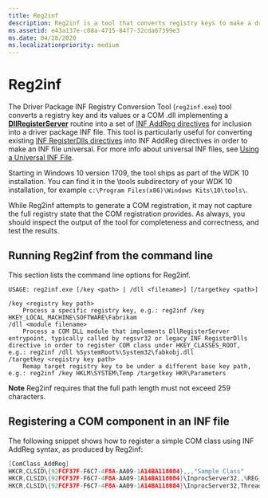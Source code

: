 ```yaml
---
title: Reg2inf
description: Reg2inf is a tool that converts registry keys to make a driver package universal.
ms.assetid: e43a137e-c08a-4715-84f7-32cda67399e3
ms.date: 04/28/2020
ms.localizationpriority: medium
---
```


# Reg2inf
 
The Driver Package INF Registry Conversion Tool (`reg2inf.exe`) tool converts a registry key and its values or a COM .dll implementing a [**DllRegisterServer**](/windows/desktop/api/olectl/nf-olectl-dllregisterserver) routine into a set of [INF AddReg directives](../install/inf-addreg-directive.md) for inclusion into a driver package INF file.  This tool is particularly useful for converting existing [INF RegisterDlls directives](../install/inf-registerdlls-directive.md) into INF AddReg directives in order to make an INF file universal.  For more info about universal INF files, see [Using a Universal INF File](../install/using-a-universal-inf-file.md).
 
Starting in Windows 10 version 1709, the tool ships as part of the WDK 10 installation. You can find it in the \tools subdirectory of your WDK 10 installation, for example `c:\Program Files(x86)\Windows Kits\10\tools\`. 

While Reg2inf attempts to generate a COM registration, it may not capture the full registry state that the COM registration provides. As always, you should inspect the output of the tool for completeness and correctness, and test the results. 

## Running Reg2inf from the command line 
 
This section lists the command line options for Reg2inf.

```
USAGE: reg2inf.exe [/key <path> | /dll <filename>] [/targetkey <path>]

/key <registry key path>
    Process a specific registry key, e.g.: reg2inf /key HKEY_LOCAL_MACHINE\SOFTWARE\Fabrikam
/dll <module filename>
    Process a COM DLL module that implements DllRegisterServer entrypoint, typically called by regsvr32 or legacy INF RegisterDlls directive in order to register COM class under HKEY_CLASSES_ROOT, e.g.: reg2inf /dll %SystemRoot%\System32\fabkobj.dll
/targetkey <registry key path>
    Remap target registry key to be under a different base key path, e.g.: reg2inf /key HKLM\SYSTEM\Temp /targetkey HKR\Parameters
```

**Note** Reg2inf requires that the full path length must not exceed 259 characters. 

## Registering a COM component in an INF file

The following snippet shows how to register a simple COM class using INF AddReg syntax, as produced by Reg2inf:

```cpp
[ComClass_AddReg]
HKCR,CLSID\{92FCF37F-F6C7-4F8A-AA09-1A14BA118084},,,"Sample Class"
HKCR,CLSID\{92FCF37F-F6C7-4F8A-AA09-1A14BA118084}\InprocServer32,,%REG_EXPAND_SZ%,"%13%\comobj.dll"
HKCR,CLSID\{92FCF37F-F6C7-4F8A-AA09-1A14BA118084}\InprocServer32,ThreadingModel,,"Both"
```